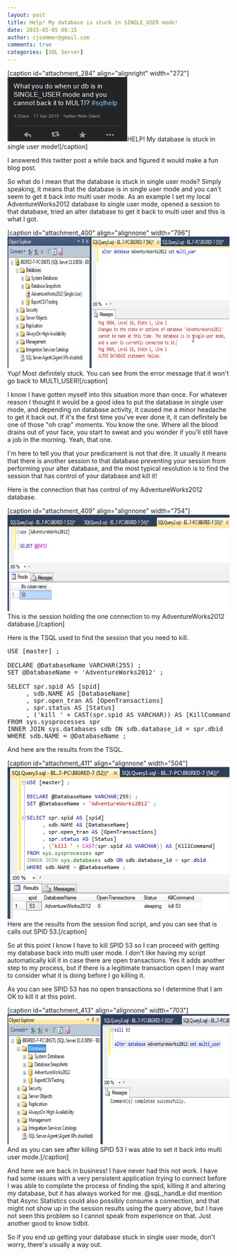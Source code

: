 ```yaml
---
layout: post
title: Help! My database is stuck in SINGLE_USER mode!
date: 2015-05-05 08:15
author: cjsommer@gmail.com
comments: true
categories: [SQL Server]
---
```

[caption id="attachment_284" align="alignright" width="272"]<img src="/img/2015/04/StuckInSingleUser.png" alt="HELP! My database is stuck in single user mode!" width="272" height="146" class="size-full wp-image-284" />HELP! My database is stuck in single user mode![/caption]

I answered this twitter post a while back and figured it would make a fun blog post.

So what do I mean that the database is stuck in single user mode? Simply speaking, it means that the database is in single user mode and you can't seem to get it back into multi user mode. As an example I set my local AdventureWorks2012 database to single user mode, opened a session to that database, tried an alter database to get it back to multi user and this is what I got.

[caption id="attachment_400" align="alignnone" width="796"]<img src="/img/2015/05/SingleUser_1.jpg" alt="Yup! Most definitely stuck. Won&#039;t go back to MULTI_USER!" width="796" height="298" class="size-full wp-image-400" /> Yup! Most definitely stuck. You can see from the error message that it won't go back to MULTI_USER![/caption]

I know I have gotten myself into this situation more than once. For whatever reason I thought it would be a good idea to put the database in single user mode, and depending on database activity, it caused me a minor headache to get it back out. If it's the first time you've ever done it, it can definitely be one of those "oh crap" moments. You know the one. Where all the blood drains out of your face, you start to sweat and you wonder if you'll still have a job in the morning. Yeah, that one. 

I'm here to tell you that your predicament is not that dire. It usually it means that there is another session to that database preventing your session from performing your alter database, and the most typical resolution is to find the session that has control of your database and kill it! 

Here is the connection that has control of my AdventureWorks2012 database.

[caption id="attachment_409" align="alignnone" width="754"]<img src="/img/2015/05/SingleUser_2.jpg" alt="This is the session holding the one connection to my AdventureWorks2012 database." width="754" height="219" class="size-full wp-image-409" />This is the session holding the one connection to my AdventureWorks2012 database.[/caption]

Here is the TSQL used to find the session that you need to kill.

<pre class="theme:ssms2012 lang:tsql decode:true " title="Find spid's connected to your database" >
USE [master] ;
 
DECLARE @DatabaseName VARCHAR(255) ;
SET @DatabaseName = 'AdventureWorks2012' ;
 
SELECT spr.spid AS [spid]
     , sdb.NAME AS [DatabaseName]
     , spr.open_tran AS [OpenTransactions]
     , spr.status AS [Status]
     , ('kill ' + CAST(spr.spid AS VARCHAR)) AS [KillCommand]
FROM sys.sysprocesses spr
INNER JOIN sys.databases sdb ON sdb.database_id = spr.dbid
WHERE sdb.NAME = @DatabaseName ;
</pre> 

And here are the results from the TSQL.

[caption id="attachment_411" align="alignnone" width="504"]<img src="/img/2015/05/SingleUser_3.jpg" alt="Here are the results from the session find script, and you can see that is calls out SPID 53." width="504" height="344" class="size-full wp-image-411" />Here are the results from the session find script, and you can see that is calls out SPID 53.[/caption]

So at this point I know I have to kill SPID 53 so I can proceed with getting my database back into multi user mode. I don't like having my script automatically kill it in case there are open transactions. Yes it adds another step to my process, but if there is a legitimate transaction open I may want to consider what it is doing before I go killing it. 

As you can see SPID 53 has no open transactions so I determine that I am OK to kill it at this point.

[caption id="attachment_413" align="alignnone" width="703"]<img src="/img/2015/05/SingleUser_4.jpg" alt="And as you can see after killing SPID 53 I was able to set it back into multi user mode." width="703" height="295" class="size-full wp-image-413" />And as you can see after killing SPID 53 I was able to set it back into multi user mode.[/caption]

And here we are back in business! I have never had this not work. I have had some issues with a very persistent application trying to connect before I was able to complete the process of finding the spid, killing it and altering my database, but it has always worked for me. @sqL_handLe did mention that Async Statistics could also possibly consume a connection, and that might not show up in the session results using the query above, but I have not seen this problem so I cannot speak from experience on that. Just another good to know tidbit.

So if you end up getting your database stuck in single user mode, don't worry, there's usually a way out.

